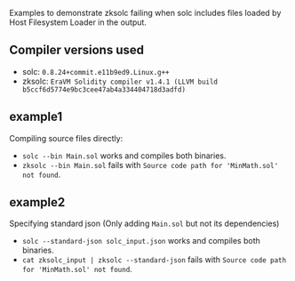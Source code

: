 Examples to demonstrate zksolc failing when solc includes files loaded by Host Filesystem Loader in the output.

## Compiler versions used
* solc:  `0.8.24+commit.e11b9ed9.Linux.g++`
* zksolc: `EraVM Solidity compiler v1.4.1 (LLVM build b5ccf6d5774e9bc3cee47ab4a334404718d3adfd)`

## example1
Compiling source files directly:
* `solc --bin Main.sol` works and compiles both binaries.
* `zksolc --bin Main.sol` fails with `Source code path for 'MinMath.sol' not found`.

## example2
Specifying standard json (Only adding `Main.sol` but not its dependencies)
* `solc --standard-json solc_input.json` works and compiles both binaries.
* `cat zksolc_input | zksolc --standard-json` fails with `Source code path for 'MinMath.sol' not found`.
